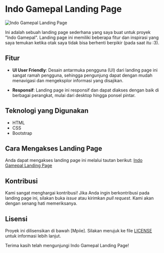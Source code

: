 # Indo Gamepal Landing Page

![Indo Gamepal Landing Page](https://iili.io/J27uTgf.png)

Ini adalah sebuah landing page sederhana yang saya buat untuk proyek "Indo Gamepal". Landing page ini memiliki beberapa fitur dan inspirasi yang saya temukan ketika otak saya tidak bisa berhenti berpikir (pada saat itu :3).

## Fitur

- **UI User Friendly**: Desain antarmuka pengguna (UI) dari landing page ini sangat ramah pengguna, sehingga pengunjung dapat dengan mudah menavigasi dan mengeksplor informasi yang disajikan.

- **Responsif**: Landing page ini responsif dan dapat diakses dengan baik di berbagai perangkat, mulai dari desktop hingga ponsel pintar.

## Teknologi yang Digunakan

- HTML
- CSS
- Bootstrap

## Cara Mengakses Landing Page

Anda dapat mengakses landing page ini melalui tautan berikut: [Indo Gamepal Landing Page](https://github.com/devit7/IndoGamePal)

## Kontribusi

Kami sangat menghargai kontribusi! Jika Anda ingin berkontribusi pada landing page ini, silakan buka *issue* atau kirimkan *pull request*. Kami akan dengan senang hati memeriksanya.

## Lisensi

Proyek ini dilisensikan di bawah [Mpiie]. Silakan merujuk ke file [LICENSE](LICENSE) untuk informasi lebih lanjut.

Terima kasih telah mengunjungi Indo Gamepal Landing Page!

